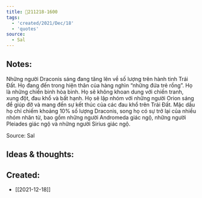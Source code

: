 ```yaml
---
title: 💬211218-1600
tags:
  - 'created/2021/Dec/18'
  - 'quotes'
source:
  - Sal
---
```


## Notes:
Những người Draconis sáng đang tăng lên về số lượng trên hành tinh Trái Đất. Họ đang đến trong hiện thân của hàng nghìn “những đứa trẻ rồng”. Họ là những chiến binh hòa bình. Họ sẽ không khoan dung với chiến tranh, xung đột, đau khổ và bất hạnh. Họ sẽ lập nhóm với những người Orion sáng để giúp đỡ và mang đến sự kết thúc của các đau khổ trên Trái Đất. Mặc dầu họ chỉ chiếm khoảng 10% số lượng Draconis, song họ có sự trở lại của nhiều nhóm nhân từ, bao gồm những người Andromeda giác ngộ, những người Pleiades giác ngộ và những người Sirius giác ngộ.

Source: Sal

## Ideas & thoughts:
## Created:
- [[2021-12-18]]
